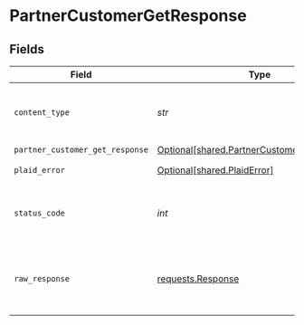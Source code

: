 # PartnerCustomerGetResponse


## Fields

| Field                                                                                            | Type                                                                                             | Required                                                                                         | Description                                                                                      |
| ------------------------------------------------------------------------------------------------ | ------------------------------------------------------------------------------------------------ | ------------------------------------------------------------------------------------------------ | ------------------------------------------------------------------------------------------------ |
| `content_type`                                                                                   | *str*                                                                                            | :heavy_check_mark:                                                                               | HTTP response content type for this operation                                                    |
| `partner_customer_get_response`                                                                  | [Optional[shared.PartnerCustomerGetResponse]](../../models/shared/partnercustomergetresponse.md) | :heavy_minus_sign:                                                                               | OK                                                                                               |
| `plaid_error`                                                                                    | [Optional[shared.PlaidError]](../../models/shared/plaiderror.md)                                 | :heavy_minus_sign:                                                                               | Error response                                                                                   |
| `status_code`                                                                                    | *int*                                                                                            | :heavy_check_mark:                                                                               | HTTP response status code for this operation                                                     |
| `raw_response`                                                                                   | [requests.Response](https://requests.readthedocs.io/en/latest/api/#requests.Response)            | :heavy_minus_sign:                                                                               | Raw HTTP response; suitable for custom response parsing                                          |